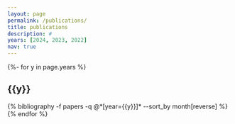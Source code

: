 ```yaml
---
layout: page
permalink: /publications/
title: publications
description: #
years: [2024, 2023, 2022]
nav: true
---
```

<!-- _pages/publications.md -->
<div class="publications">
{%- for y in page.years %}
  <h2 class="year">{{y}}</h2>
  {% bibliography -f papers -q @*[year={{y}}]* --sort_by month[reverse] %}
{% endfor %}
</div>